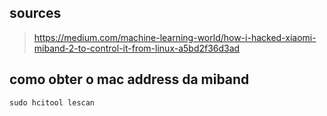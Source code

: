 ## sources
> https://medium.com/machine-learning-world/how-i-hacked-xiaomi-miband-2-to-control-it-from-linux-a5bd2f36d3ad



## como obter o mac address da miband
````
sudo hcitool lescan
````
